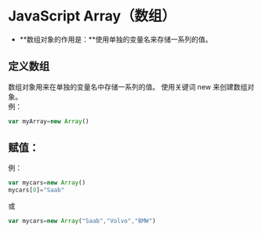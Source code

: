 # JavaScript Array（数组）
- **数组对象的作用是：**使用单独的变量名来存储一系列的值。

## **定义数组**
数组对象用来在单独的变量名中存储一系列的值。
使用关键词 new 来创建数组对象。		
例：		
```javascript
var myArray=new Array()
```

## **赋值：**		
例：		
```javascript
var mycars=new Array()
mycars[0]="Saab"
```

或		
```javascript
var mycars=new Array("Saab","Volvo","BMW")
```
